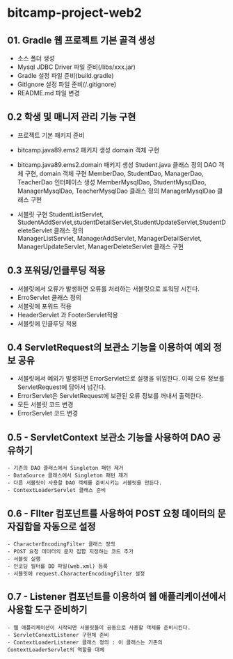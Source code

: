# bitcamp-project-web2

## 01. Gradle 웹 프로젝트 기본 골격 생성
 - 소스 폴더 생성
 - Mysql JDBC Driver 파일 준비(/libs/xxx.jar)
 - Gradle 설정 파일 준비(build.gradle)
 - GitIgnore 설정 파일 준비(/.gitignore)
 - README.md 파일 변경
 
 ## 0.2 학생 및 매니저 관리 기능 구현
  - 프로젝트 기본 패키지 준비

  - bitcamp.java89.ems2 패키지 생성
      domain 객체 구현

  - bitcamp.java89.ems2.domain 패키지 생성
      Student.java 클래스 정의
      DAO 객체 구현, domain 객체 구현
      MemberDao, StudentDao, ManagerDao, TeacherDao 인터페이스 생성
      MemberMysqlDao, StudentMysqlDao, ManagerMysqlDao, TeacherMysqlDao 클래스 정의 
      ManagerMysqlDao 클래스 구현

  - 서블릿 구현
      StudentListServlet, StudentAddServlet,studentDetailServlet,StudentUpdateServlet,StudentDeleteServlet 클래스 정의  
      ManagerListServlet, ManagerAddServlet, ManagerDetailServlet, ManagerUpdateServlet, ManagerDeleteServlet 클래스 구현
      
  ## 0.3 포워딩/인클루딩 적용
   - 서블릿에서 오류가 발생하면 오류를 처리하는 서블릿으로 포워딩 시킨다.
   - ErroServlet 클래스 정의
   - 서블릿에 포워드 적용
   - HeaderServlet 과 FooterServlet적용
   - 서블릿에 인클루딩 적용
   
  ## 0.4 ServletRequest의 보관소 기능을 이용하여 예외 정보 공유
   - 서블릿에서 예외가 발생하면 ErrorServlet으로 실행을 위임한다.
  이때 오류 정보를 ServletRequest에 담아서 넘긴다.
   - ErrorServlet은 ServletRequest에 보관된 오류 정보를 꺼내서 출력한다.
   - 모든 서블릿 코드 변경
   - ErrorServlet 코드 변경
   
  ## 0.5 - ServletContext 보관소 기능을 사용하여 DAO 공유하기
    - 기존의 DAO 클래스에서 Singleton 패턴 제거
    - DataSource 클래스에서 Singleton 패턴 제거
    - 다른 서블릿이 사용할 DAO 객체를 준비시키는 서블릿을 만든다.
    - ContextLoaderServlet 클래스 준비

  ## 0.6 - FIlter 컴포넌트를 사용하여  POST 요청 데이터의 문자집합을 자동으로 설정
    - CharacterEncodingFilter 클래스 정의
    - POST 요청 데이터의 문자 집합 지정하는 코드 추가
    - 서블릿 실행
    - 인코딩 필터를 DD 파일(web.xml) 등록
    - 서블릿에 request.CharacterEncodingFilter 설정
  ## 0.7 - Listener 컴포넌트를 이용하여 웹 애플리케이션에서 사용할 도구 준비하기
    - 웹 애플리케이션이 시작되면 서블릿들이 공동으로 사용할 객체를 준비시킨다.
    - ServletConextListener 구현체 준비
    - ContextLoaderListener 클래스 정의 : 이 클래스는 기존의 ContextLoaderServlet의 역할을 대체
    
    